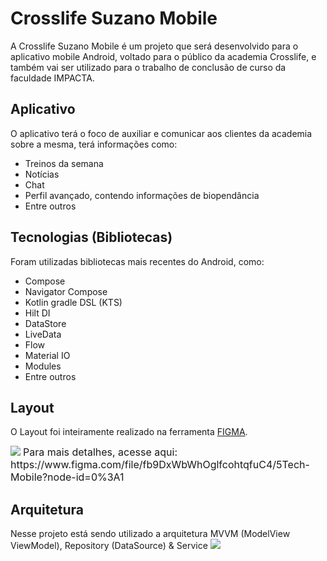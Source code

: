 
# Crosslife Suzano Mobile

A Crosslife Suzano Mobile é um projeto que será desenvolvido para o aplicativo mobile Android, voltado para o público da academia Crosslife, e também vai ser utilizado para o trabalho de conclusão de curso da faculdade IMPACTA.

## Aplicativo

O aplicativo terá o foco de auxiliar e comunicar aos clientes da academia sobre a mesma, terá informações como:
- Treinos da semana
- Notícias
- Chat
- Perfil avançado, contendo informações de biopendância
- Entre outros

## Tecnologias (Bibliotecas)

Foram utilizadas bibliotecas mais recentes do Android, como:

- Compose
- Navigator Compose
- Kotlin gradle DSL (KTS)
- Hilt DI
- DataStore
- LiveData
- Flow
- Material IO
- Modules
- Entre outros

## Layout

O Layout foi inteiramente realizado na ferramenta [FIGMA](https://www.figma.com).

<img src="https://i.imgur.com/broOqPL.png">
<font size="3px">Para mais detalhes, acesse aqui: https://www.figma.com/file/fb9DxWbWhOglfcohtqfuC4/5Tech-Mobile?node-id=0%3A1</font>

## Arquitetura
Nesse projeto está sendo utilizado a arquitetura MVVM (ModelView ViewModel), Repository (DataSource) & Service
<img src="https://developer.android.com/topic/libraries/architecture/images/final-architecture.png">
